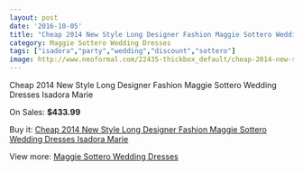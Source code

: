 ```yaml
---
layout: post
date: '2016-10-05'
title: "Cheap 2014 New Style Long Designer Fashion Maggie Sottero Wedding Dresses Isadora Marie"
category: Maggie Sottero Wedding Dresses
tags: ["isadora","party","wedding","discount","sottero"]
image: http://www.neoformal.com/22435-thickbox_default/cheap-2014-new-style-long-designer-fashion-maggie-sottero-wedding-dresses-isadora-marie.jpg
---
```

Cheap 2014 New Style Long Designer Fashion Maggie Sottero Wedding Dresses Isadora Marie

On Sales: **$433.99**
<a href="https://www.neoformal.com/en/maggie-sottero-wedding-dresses-2014/7437-cheap-2014-new-style-long-designer-fashion-maggie-sottero-wedding-dresses-isadora-marie.html"><amp-img layout="responsive" width="600" height="600" src="//www.neoformal.com/22435-thickbox_default/cheap-2014-new-style-long-designer-fashion-maggie-sottero-wedding-dresses-isadora-marie.jpg" alt="Cheap 2014 New Style Long Designer Fashion Maggie Sottero Wedding Dresses Isadora Marie 0" /></a>
<a href="https://www.neoformal.com/en/maggie-sottero-wedding-dresses-2014/7437-cheap-2014-new-style-long-designer-fashion-maggie-sottero-wedding-dresses-isadora-marie.html"><amp-img layout="responsive" width="600" height="600" src="//www.neoformal.com/22436-thickbox_default/cheap-2014-new-style-long-designer-fashion-maggie-sottero-wedding-dresses-isadora-marie.jpg" alt="Cheap 2014 New Style Long Designer Fashion Maggie Sottero Wedding Dresses Isadora Marie 1" /></a>

Buy it: [Cheap 2014 New Style Long Designer Fashion Maggie Sottero Wedding Dresses Isadora Marie](https://www.neoformal.com/en/maggie-sottero-wedding-dresses-2014/7437-cheap-2014-new-style-long-designer-fashion-maggie-sottero-wedding-dresses-isadora-marie.html "Cheap 2014 New Style Long Designer Fashion Maggie Sottero Wedding Dresses Isadora Marie")

View more: [Maggie Sottero Wedding Dresses](https://www.neoformal.com/en/123-maggie-sottero-wedding-dresses-2014 "Maggie Sottero Wedding Dresses")